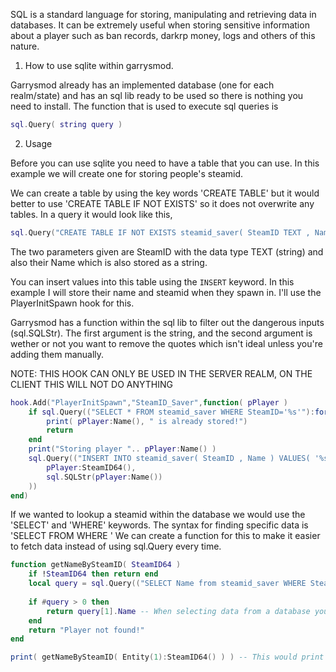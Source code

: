
SQL is a standard language for storing, manipulating and retrieving data in databases. It can be extremely useful when storing sensitive 
information about a player such as ban records, darkrp money, logs and others of this nature.


1) How to use sqlite within garrysmod.

Garrysmod already has an implemented database (one for each realm/state) and has an sql lib ready to be used so there is nothing you need to install.
The function that is used to execute sql queries is

```lua
sql.Query( string query )
```

2) Usage      

Before you can use sqlite you need to have a table that you can use.
In this example we will create one for storing people's steamid.

We can create a table by using the key words 'CREATE TABLE' but it would better to use 'CREATE TABLE IF NOT EXISTS' so it does not overwrite any tables.
In a query it would look like this,
```lua
sql.Query("CREATE TABLE IF NOT EXISTS steamid_saver( SteamID TEXT , Name TEXT )")
```

The two parameters given are SteamID with the data type TEXT (string) and also their Name which is also stored as a string.


You can insert values into this table using the `INSERT` keyword. In this example I will store their name and steamid when they spawn in.
I'll use the PlayerInitSpawn hook for this.

Garrysmod has a function within the sql lib to filter out the dangerous inputs (sql.SQLStr). The first argument is the string, and the second argument is wether or not you want to remove the quotes which isn't ideal unless you're adding them manually.

NOTE: THIS HOOK CAN ONLY BE USED IN THE SERVER REALM, ON THE CLIENT THIS WILL NOT DO ANYTHING
```lua
hook.Add("PlayerInitSpawn","SteamID_Saver",function( pPlayer )  
    if sql.Query(("SELECT * FROM steamid_saver WHERE SteamID='%s'"):format( pPlayer:SteamID64() )) then 
        print( pPlayer:Name(), " is already stored!")
        return 
    end
    print("Storing player ".. pPlayer:Name() )
    sql.Query(("INSERT INTO steamid_saver( SteamID , Name ) VALUES( '%s' , %s )"):format( -- Its more convenient to format the string so it doesn't get messy.
        pPlayer:SteamID64(),
        sql.SQLStr(pPlayer:Name())
    ))
end)
```


If we wanted to lookup a steamid within the database we would use the 'SELECT' and 'WHERE' keywords.
The syntax for finding specific data is 'SELECT <values> FROM <tablename> WHERE <condition>'
We can create a function for this to make it easier to fetch data instead of using sql.Query every time.

```lua
function getNameBySteamID( SteamID64 )
    if !SteamID64 then return end
    local query = sql.Query(("SELECT Name from steamid_saver WHERE SteamID='%s'"):format( SteamID64 )) or {} -- It may return false if your syntax is incorrect so I added 'or {}' as a fallback
    
    if #query > 0 then
        return query[1].Name -- When selecting data from a database you are returned a table of tables which meet the condition
    end
    return "Player not found!"
end

print( getNameBySteamID( Entity(1):SteamID64() ) ) -- This would print your name at the time of when it was stored
```
